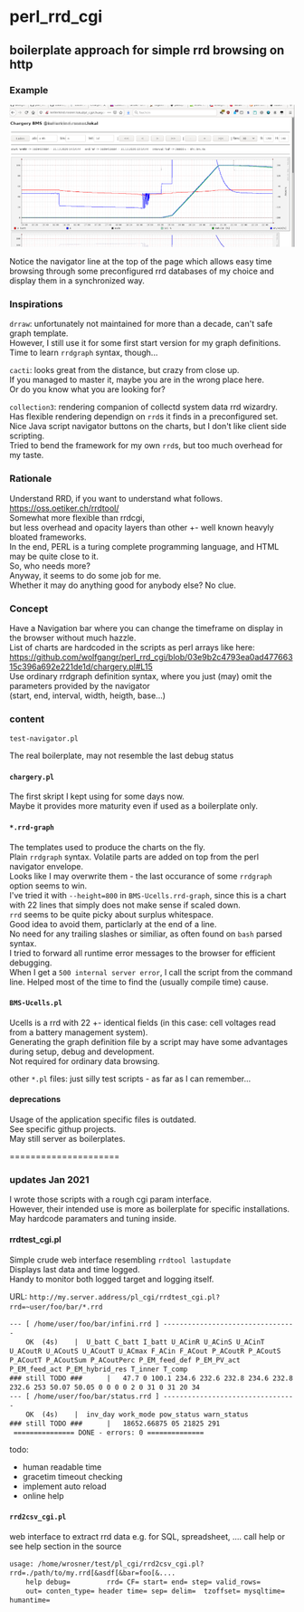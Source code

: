 # perl_rrd_cgi
## boilerplate approach for simple rrd browsing on http

### Example
![screenshot](rrd-nav-example.png)  
  
Notice the navigator line at the top of the page which allows easy time browsing through some preconfigured rrd databases 
of my choice and display them in a synchronized way.

### Inspirations
`drraw`: unfortunately not maintained for more than a decade, can't safe graph template.  
However, I still use it for some first start version for my graph definitions.  
Time to learn `rrdgraph` syntax, though...
  
`cacti`: looks great from the distance, but crazy from close up.  
If you managed to master it, maybe you are in the wrong place here.  
Or do you know what you are looking for?  
  
`collection3`: rendering companion of collectd system data rrd wizardry.  
Has flexible rendering dependign on `rrd`s it finds in a preconfigured set.  
Nice Java script navigator buttons on the charts, but I don't like client side scripting.  
Tried to bend the framework for my own `rrd`s, but too much overhead for my taste.  

### Rationale
Understand RRD, if you want to understand what follows.  
https://oss.oetiker.ch/rrdtool/  
Somewhat more flexible than rrdcgi,  
but less overhead and opacity layers than other +- well known heavyly bloated frameworks.  
In the end, PERL is a turing complete programming language, and HTML may be quite close to it.  
So, who needs more?  
Anyway, it seems to do some job for me.  
Whether it may do anything good for anybody else? No clue.  

### Concept
Have a Navigation bar where you can change the timeframe on display in the browser without much hazzle.  
List of charts are hardcoded in the scripts as perl arrays like here:  
https://github.com/wolfgangr/perl_rrd_cgi/blob/03e9b2c4793ea0ad47766315c396a692e221de1d/chargery.pl#L15  
Use ordinary rrdgraph definition syntax, where you just (may) omit the parameters provided by the navigator  
(start, end, interval, width, heigth, base...)  

### content 
    test-navigator.pl
The real boilerplate, may not resemble the last debug status  

####    `chargery.pl`
The first skript I kept using for some days now.  
Maybe it provides more maturity even if used as a boilerplate only.  

####    `*.rrd-graph`
The templates used to produce the charts on the fly.  
Plain `rrdgraph` syntax.
Volatile parts are added on top from the perl navigator envelope.  
Looks like I may overwrite them - the last occurance of some `rrdgraph` option seems to win.  
I've tried it with `--height=800` in `BMS-Ucells.rrd-graph`, since this is a chart with 22 lines that simply does not make sense if scaled down.  
`rrd` seems to be quite picky about surplus whitespace.  
Good idea to avoid them, particlarly at the end of a line.  
No need for any trailing slashes or similiar, as often found on `bash` parsed syntax.  
I tried to forward all runtime error messages to the browser for efficient debugging.  
When I get a `500 internal server error`, I call the script from the command line. Helped most of the time to find the (usually compile time) cause.  

####     `BMS-Ucells.pl`
Ucells is a rrd with 22 +- identical fields (in this case: cell voltages read from a battery management system).  
Generating the graph definition file by a script may have some advantages during setup, debug and development.  
Not required for ordinary data browsing.  
  
other `*.pl` files: just silly test scripts - as far as I can remember...

#### deprecations
Usage of the application specific files is outdated.  
See specific githup projects.  
May still server as boilerplates.  

=====================

### updates Jan 2021

I wrote those scripts with a rough cgi param interface.  
However, their intended use is more as boilerplate for specific installations.  
May hardcode paramaters and tuning inside.  

#### rrdtest_cgi.pl

Simple crude web interface resembling `rrdtool lastupdate`  
Displays last data and time logged.  
Handy to monitor both logged target and logging itself.  

URL: `http://my.server.address/pl_cgi/rrdtest_cgi.pl?rrd=~user/foo/bar/*.rrd`

```
--- [ /home/user/foo/bar/infini.rrd ] ---------------------------------  
	OK  (4s) 	|  U_batt C_batt I_batt U_ACinR U_ACinS U_ACinT U_ACoutR U_ACoutS U_ACoutT U_ACmax F_ACin F_ACout P_ACoutR P_ACoutS P_ACoutT P_ACoutSum P_ACoutPerc P_EM_feed_def P_EM_PV_act P_EM_feed_act P_EM_hybrid_res T_inner T_comp
### still TODO ###  	| 	47.7 0 100.1 234.6 232.6 232.8 234.6 232.8 232.6 253 50.07 50.05 0 0 0 0 2 0 31 0 31 20 34 
--- [ /home/user/foo/bar/status.rrd ] ---------------------------------  
	OK  (4s) 	|  inv_day work_mode pow_status warn_status
### still TODO ###  	| 	18652.66875 05 21825 291 
 =============== DONE - errors: 0 ==============
```
todo:  
- human readable time
- gracetim timeout checking
- implement auto reload
- online help


#### `rrd2csv_cgi.pl`

web interface to extract rrd data e.g. for SQL, spreadsheet, ....
call help or see help section in the source

```
usage: /home/wrosner/test/pl_cgi/rrd2csv_cgi.pl?rrd=./path/to/my.rrd[&asdf[&bar=foo[&....
	help debug=        	rrd= CF= start= end= step= valid_rows=
	out= conten_type= header time= sep= delim=  tzoffset= mysqltime= humantime=
```



